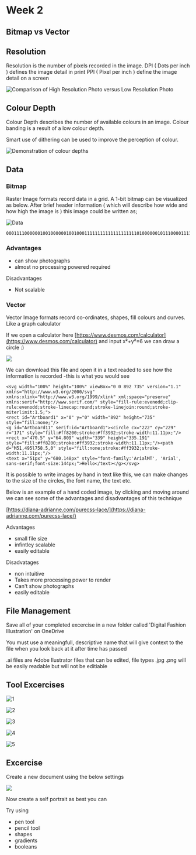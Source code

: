 # Week 2

## Bitmap vs Vector

## Resolution

Resolution is the number of pixels recorded in the image.  DPI \( Dots per inch \) defines the image detail in print PPI \( Pixel per inch \) define the image detail on a screen

![Comparison of High Resolution Photo versus Low Resolution Photo](https://ccideas.com/wp-content/uploads/2012/02/hi-low-res.jpg)

## Colour Depth

Colour Depth describes the number of available colours in an image. Colour banding is a result of a low colour depth.

Smart use of dithering can be used to improve the perception of colour.

![Demonstration of colour depths](https://upload.wikimedia.org/wikipedia/commons/9/9a/Colour_banding_example01.png)

## Data

### **Bitmap**

Raster Image formats record data in a grid. A 1-bit bitmap can be visualized as below.  After brief header information \( which will describe how wide and how high the image is \) this image could be written as;

![Data](https://qph.fs.quoracdn.net/main-qimg-94acd4eb2a7cb44c6b4b49eb7fab60f2)

```text
0001111000000100100000010010001111111111111111111101000000101110000111101000010110100001011010000101
```

### **Advantages**

* can show photographs
* almost no processing powered required

Disadvantages

* Not scalable

### **Vector** 

Vector Image formats record co-ordinates, shapes, fill colours and curves. Like a graph calculator

If we open a calculator here [https://www.desmos.com/calculator](https://www.desmos.com/calculator) and input x²+y²=6 we can draw a circle :\)

![](../../.gitbook/assets/code-vector-copy.svg)

We can download this file and open it in a text readed to see how the information is recorded -this is what you would see

```text
<svg width="100%" height="100%" viewBox="0 0 892 735" version="1.1" xmlns="http://www.w3.org/2000/svg" xmlns:xlink="http://www.w3.org/1999/xlink" xml:space="preserve" xmlns:serif="http://www.serif.com/" style="fill-rule:evenodd;clip-rule:evenodd;stroke-linecap:round;stroke-linejoin:round;stroke-miterlimit:1.5;">
<rect id="Artboard1" x="0" y="0" width="892" height="735" style="fill:none;"/>
<g id="Artboard11" serif:id="Artboard1"><circle cx="222" cy="229" r="171" style="fill:#ff8200;stroke:#ff3932;stroke-width:11.11px;"/>
<rect x="470.5" y="64.809" width="339" height="335.191" style="fill:#ff8200;stroke:#ff3932;stroke-width:11.11px;"/><path d="M51,495l758.5,0" style="fill:none;stroke:#ff3932;stroke-width:11.11px;"/>
<text x="51px" y="680.148px" style="font-family:'ArialMT', 'Arial', sans-serif;font-size:144px;">Hello</text></g></svg>
```

It is possible to write images by hand in text like this, we can make changes to the size of the circles, the font name, the text etc.

Below is an example of a hand coded image, by clicking and moving around we can see some of the advantages and disadvantages of this technique

[https://diana-adrianne.com/purecss-lace/](https://diana-adrianne.com/purecss-lace/)

Advantages

* small file size
* infintley scalable
* easily editable

Disadvatages

* non intuitive
* Takes more processing power to render
* Can't show photographs
* easily editable

## File Management

Save all of your completed excercise in a new folder called 'Digital Fashion Illustration' on OneDrive

You must use a meaningfull, descriptive name that will give context to the file when you look back at it after time has passed

.ai files are Adobe Ilustrator files that can be edited, file types .jpg .png will be easily readable but will not be editiable

## Tool Excercises

![1](../../.gitbook/assets/pen-tool_exercise7.png)

![2](../../.gitbook/assets/pen-tool_exercise8.png)

![3](../../.gitbook/assets/pen-tool_exercise9.png)

![4](../../.gitbook/assets/pen-tool_exercise10.png)

![5](../../.gitbook/assets/pen-tool_exercise11.png)

## Excercise

Create a new document using the below settings

![](../../.gitbook/assets/image%20%2812%29.png)

Now create a self portrait as best you can

Try using

* pen tool
* pencil tool
* shapes
* gradients
* booleans

